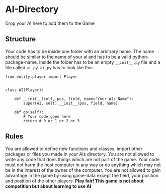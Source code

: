 # AI-Directory
Drop your AI here to add them to the Game

## Structure
Your code has to be inside one folder with an arbitrary name.
The name should be similar to the name of your ai and has to be a valid python-package-name.
Inside the folder has to be an empty `__init__.py` file and a file called `ai.py`.
`ai.py` has to look like this:
```
from entity.player import Player


class AI(Player):

    def __init__(self, pos, field, name="Your AIs Name"):
        super(AI, self).__init__(pos, field, name)

    def go(self):
        # Your code goes here
        return # 0 or 1 or 2 or 3
```

## Rules
You are allowed to define new functions and classes, import other packages or files you made in your AIs directory.
You are not allowed to write any code that does things which are not part of the game.
Your code must not harm the host computer in any way or do anything which may not be in the interest of the
owner of the computer.
You are not allowed to gain advantage in the game by using game-data except the field, your position and position
of the other players.
**Play fair! This game is not about competition but about learning to use AI**